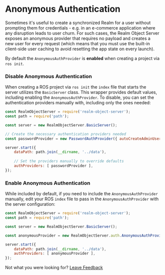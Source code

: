 # Anonymous Authentication

Sometimes it's useful to create a synchronized Realm for a user without prompting them for credentials - e.g. in an e-commerce application where any disruption leads to user churn. For such cases, the Realm Object Server exposes an anonymous provider that requires no payload and creates a new user for every request \(which means that you must use the built-in client-side user caching to avoid resetting the app state on every launch\).

By default the `AnonymousAuthProvider` is **enabled** when creating a project via `ros init`.

### Disable Anonymous Authentication

When creating a ROS project via `ros init` the `index` file that starts the server utilizes the `BasicServer` class. This wrapper provides default values, including enabling the `AnonymousAuthProvider`. To disable, you can set the authentication providers manually with, including only the ones needed:

```javascript
const RealmObjectServer = require('realm-object-server');
const path = require('path');

const server = new RealmObjectServer.BasicServer();

// Create the necessary authentication providers needed
const passwordProvider = new PasswordAuthProvider({ autoCreateAdminUser: true });

server.start({
    dataPath: path.join(__dirname, '../data'),
    
    // Set the providers manually to override defaults
    authProviders: [ passwordProvider ],
});
```

### Enable Anonymous Authentication

While included by default, if you need to include the `AnonymousAuthProvider` manually, edit your ROS `index` file to pass in the `AnonymousAuthProvider` with the server configuration:

```javascript
const RealmObjectServer = require('realm-object-server');
const path = require('path');

const server = new RealmObjectServer.BasicServer();

const anonymousProvider = new RealmObjectServer.auth.AnonymousAuthProvider();

server.start({
    dataPath: path.join(__dirname, '../data'),
    authProviders: [ anonymousProvider ],
});
```



Not what you were looking for? [Leave Feedback](https://realm3.typeform.com/to/A4guM3) 

